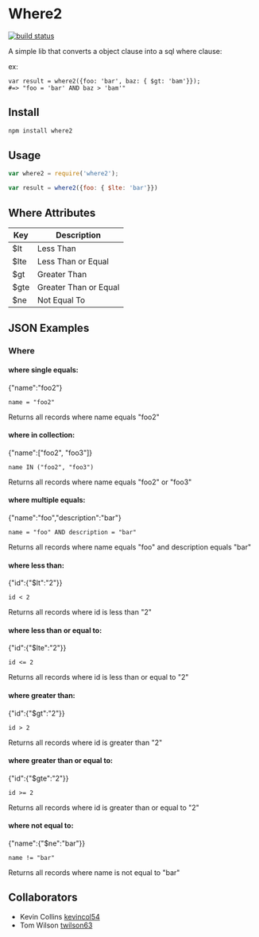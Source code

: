 # Where2 

[![build status](https://secure.travis-ci.org/twilson63/where2.png)](http://travis-ci.org/twilson63/where2)

A simple lib that converts a object clause into a sql where clause:

ex:

```
var result = where2({foo: 'bar', baz: { $gt: 'bam'}});
#=> "foo = 'bar' AND baz > 'bam'"
```

## Install

``` sh
npm install where2
```

## Usage

``` js
var where2 = require('where2');

var result = where2({foo: { $lte: 'bar'}})
```

## Where Attributes

Key | Description
----|------------
$lt | Less Than
$lte | Less Than or Equal
$gt | Greater Than
$gte | Greater Than or Equal
$ne  | Not Equal To

## JSON Examples

### Where
#### where single equals:

  {"name":"foo2"}
```
name = "foo2"
```
Returns all records where name equals "foo2"

#### where in collection:

  {"name":["foo2", "foo3"]}
```
name IN ("foo2", "foo3")
```
Returns all records where name equals "foo2" or "foo3"

#### where multiple equals:

  {"name":"foo","description":"bar"}
```
name = "foo" AND description = "bar"
```
Returns all records where name equals "foo" and description equals "bar"

#### where less than:

  {"id":{"$lt":"2"}}
```
id < 2
```
Returns all records where id is less than "2"

#### where less than or equal to:

  {"id":{"$lte":"2"}}
```
id <= 2
```
Returns all records where id is less than or equal to "2"

#### where greater than:

  {"id":{"$gt":"2"}}
```
id > 2
```
Returns all records where id is greater than "2"

#### where greater than or equal to:

  {"id":{"$gte":"2"}}
```
id >= 2
```
Returns all records where id is greater than or equal to "2"

#### where not equal to:

  {"name":{"$ne":"bar"}}
```
name != "bar"
```
Returns all records where name is not equal to "bar"

## Collaborators

* Kevin Collins [kevincol54](https://github.com/kevincol54)
* Tom Wilson [twilson63](https://github.com/twilson63)


